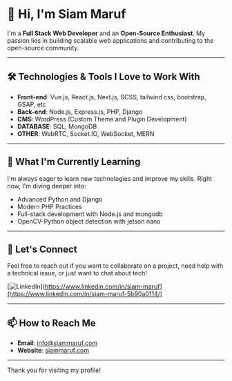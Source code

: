 # 👋 Hi, I'm Siam Maruf

I'm a **Full Stack Web Developer** and an **Open-Source Enthusiast**. My passion lies in building scalable web applications and contributing to the open-source community.

---

## 🛠️ Technologies & Tools I Love to Work With

- **Front-end**: Vue.js, React.js, Next.js, SCSS, tailwind css, bootstrap, GSAP, etc
- **Back-end**: Node.js, Express.js, PHP, Django
- **CMS**: WordPress (Custom Theme and Plugin Development)
- **DATABASE**: SQL, MongoDB
- **OTHER**: WebRTC, Socket.IO, WebSocket, MERN

---

## 🌱 What I'm Currently Learning

I'm always eager to learn new technologies and improve my skills. Right now, I'm diving deeper into:

- Advanced Python and Django
- Modern PHP Practices
- Full-stack development with Node.js and mongodb
- OpenCV-Python object detection with jetson nano

---

## 💬 Let's Connect

Feel free to reach out if you want to collaborate on a project, need help with a technical issue, or just want to chat about tech!

[![LinkedIn](https://img.shields.io/badge/LinkedIn-blue?style=for-the-badge&logo=linkedin)](https://www.linkedin.com/in/siam-maruf](https://www.linkedin.com/in/siam-maruf-5b90a0114/)

---

## 📫 How to Reach Me

- **Email**: info@siammaruf.com
- **Website**: [siammaruf.com](#)

---

Thank you for visiting my profile!

<!---
siammaruf/siammaruf is a ✨ special ✨ repository because its `README.md` (this file) appears on your GitHub profile.
You can click the Preview link to take a look at your changes.
--->
